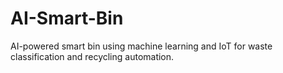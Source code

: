 # AI-Smart-Bin
AI-powered smart bin using machine learning and IoT for waste classification and recycling automation.
